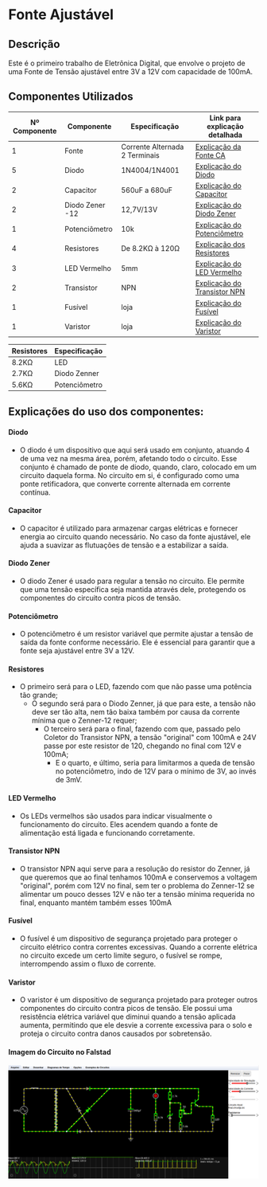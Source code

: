 # Fonte Ajustável

## Descrição
Este é o primeiro trabalho de Eletrônica Digital, que envolve o projeto de uma Fonte de Tensão ajustável entre 3V a 12V com capacidade de 100mA.

## Componentes Utilizados

| Nº Componente | Componente          | Especificação        | Link para explicação detalhada                                    |
|---------------|---------------------|----------------------|-----------------------------------------------------------------|
|       1        |      Fonte         | Corrente Alternada 2 Terminais|  [Explicação da Fonte CA](#explicacao_fonte)           |
| 5             | Diodo               | 1N4004/1N4001        | [Explicação do Diodo](#explicacao_diodo)                        |
| 2             | Capacitor           | 560uF a 680uF         | [Explicação do Capacitor](#explicacao_capacitor)                |
| 2             | Diodo Zener -12     | 12,7V/13V             | [Explicação do Diodo Zener](#explicacao_diodo_zener)            |
| 1             | Potenciômetro       |     10k              | [Explicação do Potenciômetro](#explicacao_potenciometro)        |
| 4             | Resistores          | De 8.2KΩ à 120Ω                    | [Explicação dos Resistores](#explicacao_resistores)              |
| 3             | LED Vermelho        | 5mm                  | [Explicação do LED Vermelho](#explicacao_led)                   |
| 2             | Transistor         |   NPN                   | [Explicação do Transistor NPN](#explicacao_transistor_npn)      |
| 1             | Fusível             | loja                    | [Explicação do Fusível](#explicacao_fusivel)                    |
| 1             | Varistor            | loja                    | [Explicação do Varistor](#explicacao_varistor)                  |

   |        Resistores |    Especificação |
   | ------------------- | ------------------- |
   |           8.2KΩ   |          LED     |
   |        2.7KΩ      |    Diodo Zenner  |
   |        5.6KΩ      |       Potenciômetro |


## Explicações do uso dos componentes:

#### Diodo

<a name="explicacao_diodo"></a>

- O diodo é um dispositivo que aqui será usado em conjunto, atuando 4 de uma vez na mesma área, porém, afetando todo o circuito. Esse conjunto é chamado de ponte de diodo, quando, claro, colocado em um circuito daquela forma. No circuito em si, é configurado como uma ponte retificadora, que converte corrente alternada em corrente contínua.

#### Capacitor

<a name="explicacao_capacitor"></a>

- O capacitor é utilizado para armazenar cargas elétricas e fornecer energia ao circuito quando necessário. No caso da fonte ajustável, ele ajuda a suavizar as flutuações de tensão e a estabilizar a saída.

#### Diodo Zener

<a name="explicacao_diodo_zener"></a>

- O diodo Zener é usado para regular a tensão no circuito. Ele permite que uma tensão específica seja mantida através dele, protegendo os componentes do circuito contra picos de tensão.

#### Potenciômetro

<a name="explicacao_potenciometro"></a>

- O potenciômetro é um resistor variável que permite ajustar a tensão de saída da fonte conforme necessário. Ele é essencial para garantir que a fonte seja ajustável entre 3V a 12V.

#### Resistores

<a name="explicacao_resistores"></a>

- O primeiro será para o LED, fazendo com que não passe uma potência tão grande;
   + O segundo será para o Diodo Zenner, já que para este, a tensão não deve ser tão alta, nem tão baixa também por causa da corrente mínima que o Zenner-12 requer;
       * O terceiro será para o final, fazendo com que, passado pelo Coletor do Transistor NPN, a tensão "original" com 100mA e 24V passe por este resistor de 120, chegando no final com 12V e 100mA;
          * E o quarto, e último, seria para limitarmos a queda de tensão no potenciômetro, indo de 12V para o mínimo de 3V, ao invés de 3mV.


#### LED Vermelho

<a name="explicacao_led"></a>

- Os LEDs vermelhos são usados para indicar visualmente o funcionamento do circuito. Eles acendem quando a fonte de alimentação está ligada e funcionando corretamente.

#### Transistor NPN
<a name="explicacao_transistor_npn"></a>

- O transistor NPN aqui serve para a resolução do resistor do Zenner, já que queremos que ao final tenhamos 100mA e conservemos a voltagem "original", porém com 12V no final, sem ter o problema do Zenner-12 se alimentar um pouco desses 12V e não ter a tensão mínima requerida no final, enquanto mantém também esses 100mA 

#### Fusível

<a name="explicacao_fusivel"></a>

- O fusível é um dispositivo de segurança projetado para proteger o circuito elétrico contra correntes excessivas. Quando a corrente elétrica no circuito excede um certo limite seguro, o fusível se rompe, interrompendo assim o fluxo de corrente.

#### Varistor

<a name="explicacao_varistor"></a>

- O varistor é um dispositivo de segurança projetado para proteger outros componentes do circuito contra picos de tensão. Ele possui uma resistência elétrica variável que diminui quando a tensão aplicada aumenta, permitindo que ele desvie a corrente excessiva para o solo e proteja o circuito contra danos causados por sobretensão.


#### Imagem do Circuito no Falstad


<img src="Falstadscreenshot.png">
